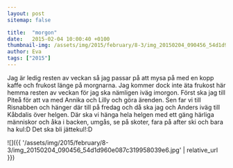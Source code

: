 ```yaml
---
layout: post
sitemap: false

title:  "morgon"
date:   2015-02-04 10:00:40 +0100
thumbnail-img: /assets/img/2015/february/8-3/img_20150204_090456_54d1d960e087c319958039e6.jpg
author: Eva
tags: ["2015"]
---
```


Jag är ledig resten av veckan så jag passar på att mysa på med en kopp kaffe och frukost länge på morgnarna. Jag kommer dock inte äta frukost här hemma resten av veckan för jag ska nämligen iväg imorgon. Först ska jag till Piteå för att va med Annika och Lilly och göra ärenden. Sen far vi till Risnabben och hänger där till på fredag och då ska jag och Anders iväg till Kåbdalis över helgen. Där ska vi hänga hela helgen med ett gäng härliga människor och åka i backen, umgås, se på skoter, fara på after ski och bara ha kul:D Det ska bli jättekul!:D

![]({{ '/assets/img/2015/february/8-3/img_20150204_090456_54d1d960e087c319958039e6.jpg'  | relative_url }})

